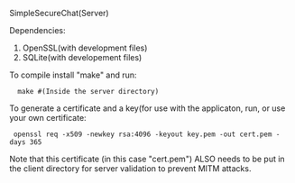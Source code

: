 SimpleSecureChat(Server)

Dependencies:
  1. OpenSSL(with development files)
  2. SQLite(with developement files)
  
  To compile install "make" and run:
  
      make #(Inside the server directory)
  To generate a certificate and a key(for use with the applicaton, run, or use your own certificate:
  
     openssl req -x509 -newkey rsa:4096 -keyout key.pem -out cert.pem -days 365 

  Note that this certificate (in this case "cert.pem") ALSO needs to be put in the client directory for server validation to prevent MITM attacks.
